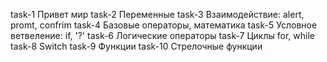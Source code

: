 task-1
  Привет мир
task-2
  Переменные
task-3
  Взаимодействие: alert, promt, confrim
task-4
  Базовые операторы, математика
task-5
  Условное ветвеление: if, '?'
task-6
  Логические операторы
task-7
  Циклы for, while
task-8
  Switch
task-9
  Функции
task-10
  Стрелочные функции
